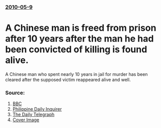 ### [2010-05-9](/news/2010/05/9/index.md)

# A Chinese man is freed from prison after 10 years after the man he had been convicted of killing is found alive. 

A Chinese man who spent nearly 10 years in jail for murder has been cleared after the supposed victim reappeared alive and well.


### Source:

1. [BBC](http://news.bbc.co.uk/2/hi/asia-pacific/8671577.stm)
2. [Philippine Daily Inquirer](http://newsinfo.inquirer.net/breakingnews/world/view/20100510-269125/China-clears-murderer-after-victim-shows-up-alive)
3. [The Daily Telegraph](http://www.telegraph.co.uk/news/worldnews/asia/china/7702588/Chinese-murderer-cleared-after-victim-found-returns.html)
3. [Cover Image](http://www.telegraph.co.uk/template/ver1-0/i/telegraphFacebook.jpg)
